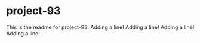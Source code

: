 # project-93

This is the readme for project-93.
Adding a line!
Adding a line!
Adding a line!
Adding a line!
